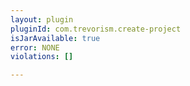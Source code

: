 ```yaml
---
layout: plugin
pluginId: com.trevorism.create-project
isJarAvailable: true
error: NONE
violations: []

---
```

